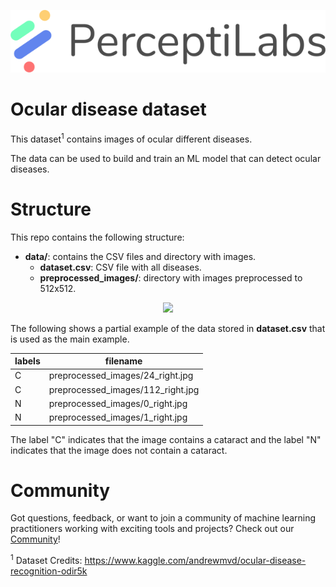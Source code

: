 <p align="center">
  <a href="https://www.perceptilabs.com">
  <img src="./pl_logo.png">
  </a>
</p>

# Ocular disease dataset

This dataset<sup>1</sup> contains images of ocular different diseases.

The data can be used to build and train an ML model that can detect ocular diseases.

# Structure

This repo contains the following structure:

- **data/**: contains the CSV files and directory with images.
  - **dataset.csv**: CSV file with all diseases.
  - **preprocessed_images/**: directory with images preprocessed to 512x512.

<p align="center">
  <img src="./sample.png">
</p>

The following shows a partial example of the data stored in **dataset.csv** that is used as the main example.

| **labels** | **filename** |
|------------|--------------|
| C          | preprocessed_images/24_right.jpg |
| C          | preprocessed_images/112_right.jpg |
| N          | preprocessed_images/0_right.jpg |
| N          | preprocessed_images/1_right.jpg |

The label "C" indicates that the image contains a cataract and the label "N" indicates that the image does not contain a cataract.

# Community

Got questions, feedback, or want to join a community of machine learning practitioners working with exciting tools and projects? Check out our [Community](https://forum.perceptilabs.com/)!

<sup>1</sup> Dataset Credits: https://www.kaggle.com/andrewmvd/ocular-disease-recognition-odir5k

